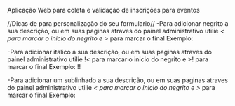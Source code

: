 Aplicação Web para coleta e validação de inscrições para eventos


//Dicas de para personalização do seu formulario//
-Para adicionar negrito a sua descrição, ou em suas paginas atraves do painel administrativo utilie *< para marcar o inicio do negrito e >* para marcar o final
Exemplo: *<Texto em Negrito>*

-Para adicionar italico a sua descrição, ou em suas paginas atraves do painel administrativo utilie !< para marcar o inicio do negrito e >! para marcar o final
Exemplo: !<Texto em Italico>!

-Para adicionar um sublinhado a sua descrição, ou em suas paginas atraves do painel administrativo utilie _< para marcar o inicio do negrito e >_ para marcar o final
Exemplo: _<Texto Sublinhado>_